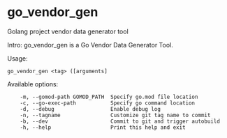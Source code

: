 # go_vendor_gen

Golang project vendor data generator tool

Intro:
        go_vendor_gen is a Go Vendor Data Generator Tool.

Usage: 

	go_vendor_gen <tag> ([arguments]


Available options:

        -m, --gomod-path GOMOD_PATH  Specify go.mod file location
        -c, --go-exec-path           Specify go command location
        -d, --debug                  Enable debug log
        -n, --tagname                Customize git tag name to commit
        -b, --dev                    Commit to git and trigger autobuild
        -h, --help                   Print this help and exit
